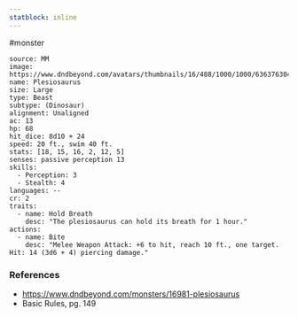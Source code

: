 ```yaml
---
statblock: inline
---
```

 #monster 

```statblock
source: MM
image: https://www.dndbeyond.com/avatars/thumbnails/16/488/1000/1000/636376304583147024.jpeg
name: Plesiosaurus
size: Large
type: Beast
subtype: (Dinosaur)
alignment: Unaligned
ac: 13
hp: 68
hit_dice: 8d10 + 24
speed: 20 ft., swim 40 ft.
stats: [18, 15, 16, 2, 12, 5]
senses: passive perception 13
skills:
  - Perception: 3
  - Stealth: 4
languages: --
cr: 2
traits:
  - name: Hold Breath
    desc: "The plesiosaurus can hold its breath for 1 hour."
actions:
  - name: Bite
    desc: "Melee Weapon Attack: +6 to hit, reach 10 ft., one target. Hit: 14 (3d6 + 4) piercing damage."
```

### References

* https://www.dndbeyond.com/monsters/16981-plesiosaurus
* Basic Rules, pg. 149
